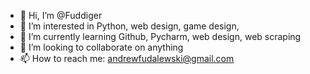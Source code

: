 - 👋 Hi, I’m @Fuddiger
- 👀 I’m interested in Python, web design, game design, 
- 🌱 I’m currently learning Github, Pycharm, web design, web scraping
- 💞️ I’m looking to collaborate on anything
- 📫 How to reach me: andrewfudalewski@gmail.com

<!---
Fuddiger/Fuddiger is a ✨ special ✨ repository because its `README.md` (this file) appears on your GitHub profile.
You can click the Preview link to take a look at your changes.
--->
